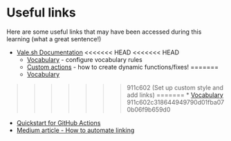 # Useful links

Here are some useful links that may have been accessed during this learning (what a great sentence!)

* [Vale.sh Documentation](https://vale.sh/docs/topics/scoping/)
<<<<<<< HEAD
<<<<<<< HEAD
    * [Vocabulary](https://vale.sh/docs/topics/vocab/) - configure vocabulary rules
    * [Custom actions](https://vale.sh/docs/topics/actions/) - how to create dynamic functions/fixes!
=======
    * [Vocabulary](https://vale.sh/docs/topics/vocab/)
>>>>>>> 911c602 (Set up custom style and add links)
=======
    * [Vocabulary](https://vale.sh/docs/topics/vocab/)
>>>>>>> 911c602c318644949790d01fba070b06f9b659d0
* [Quickstart for GitHub Actions](https://docs.github.com/en/actions/writing-workflows/quickstart)
* [Medium article - How to automate linking](https://wise4rmgodadmob.medium.com/how-to-automate-linting-your-documentation-using-vale-and-github-actions-2726033f0d6c)